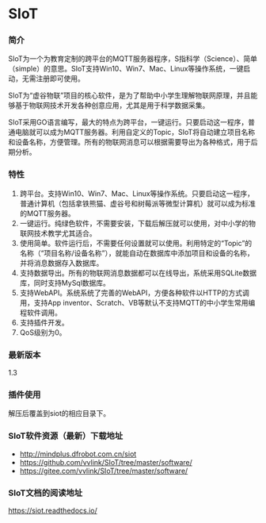 # SIoT

### 简介

SIoT为一个为教育定制的跨平台的MQTT服务器程序，S指科学（Science）、简单（simple）的意思。SIoT支持Win10、Win7、Mac、Linux等操作系统，一键启动，无需注册即可使用。

SIoT为“虚谷物联”项目的核心软件，是为了帮助中小学生理解物联网原理，并且能够基于物联网技术开发各种创意应用，尤其是用于科学数据采集。

SIoT采用GO语言编写，最大的特点为跨平台，一键运行。只要启动这一程序，普通电脑就可以成为MQTT服务器。利用自定义的Topic，SIoT将自动建立项目名称和设备名称，方便管理。所有的物联网消息可以根据需要导出为各种格式，用于后期分析。

### 特性
1. 跨平台。支持Win10、Win7、Mac、Linux等操作系统。只要启动这一程序，普通计算机（包括拿铁熊猫、虚谷号和树莓派等微型计算机）就可以成为标准的MQTT服务器。
2. 一键运行。纯绿色软件，不需要安装，下载后解压就可以使用，对中小学的物联网技术教学尤其适合。
3. 使用简单。软件运行后，不需要任何设置就可以使用。利用特定的“Topic”的名称（“项目名称/设备名称”），就能自动在数据库中添加项目和设备的名称，并将消息数据存入数据库。
4. 支持数据导出。所有的物联网消息数据都可以在线导出，系统采用SQLite数据库，同时支持MySql数据库。
5. 支持WebAPI。系统系统了完善的WebAPI，方便各种软件以HTTP的方式调用，支持App inventor、Scratch、VB等默认不支持MQTT的中小学生常用编程软件调用。
6. 支持插件开发。
7. QoS级别为0。

### 最新版本

1.3

### 插件使用

解压后覆盖到siot的相应目录下。

### SIoT软件资源（最新）下载地址

- http://mindplus.dfrobot.com.cn/siot
- https://github.com/vvlink/SIoT/tree/master/software/
- https://gitee.com/vvlink/SIoT/tree/master/software/

### SIoT文档的阅读地址

  https://siot.readthedocs.io/
